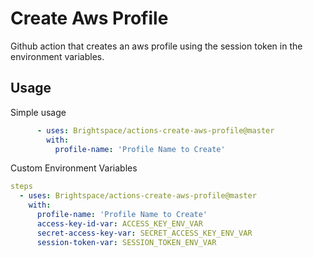 # Create Aws Profile

Github action that creates an aws profile using the session token in the environment variables.

## Usage

Simple usage
```yaml
      - uses: Brightspace/actions-create-aws-profile@master
        with:
          profile-name: 'Profile Name to Create'
```

Custom Environment Variables
```yaml
steps
  - uses: Brightspace/actions-create-aws-profile@master
    with:
      profile-name: 'Profile Name to Create'
      access-key-id-var: ACCESS_KEY_ENV_VAR
      secret-access-key-var: SECRET_ACCESS_KEY_ENV_VAR
      session-token-var: SESSION_TOKEN_ENV_VAR
```

